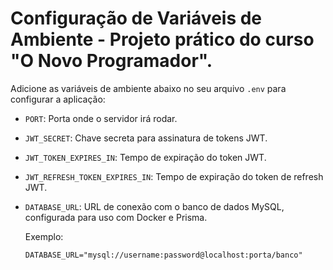 # Configuração de Variáveis de Ambiente - Projeto prático do curso "O Novo Programador".

Adicione as variáveis de ambiente abaixo no seu arquivo `.env` para configurar a aplicação:

- `PORT`: Porta onde o servidor irá rodar.
- `JWT_SECRET`: Chave secreta para assinatura de tokens JWT.
- `JWT_TOKEN_EXPIRES_IN`: Tempo de expiração do token JWT.
- `JWT_REFRESH_TOKEN_EXPIRES_IN`: Tempo de expiração do token de refresh JWT.
- `DATABASE_URL`: URL de conexão com o banco de dados MySQL, configurada para uso com Docker e Prisma.

  Exemplo:
  ```plaintext
  DATABASE_URL="mysql://username:password@localhost:porta/banco"
